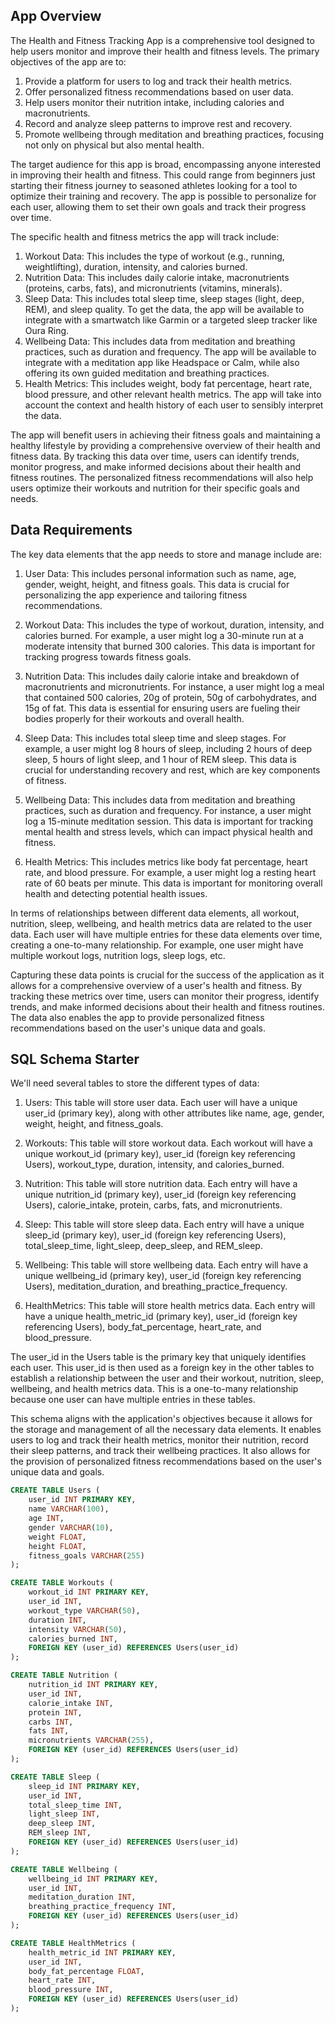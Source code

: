 ## App Overview

The Health and Fitness Tracking App is a comprehensive tool designed to help users monitor and improve their health and fitness levels. The primary objectives of the app are to:

1. Provide a platform for users to log and track their health metrics.
2. Offer personalized fitness recommendations based on user data.
3. Help users monitor their nutrition intake, including calories and macronutrients.
4. Record and analyze sleep patterns to improve rest and recovery. 
5. Promote wellbeing through meditation and breathing practices, focusing not only on physical but also mental health.

The target audience for this app is broad, encompassing anyone interested in improving their health and fitness. This could range from beginners just starting their fitness journey to seasoned athletes looking for a tool to optimize their training and recovery. The app is possible to personalize for each user, allowing them to set their own goals and track their progress over time.

The specific health and fitness metrics the app will track include:

1. Workout Data: This includes the type of workout (e.g., running, weightlifting), duration, intensity, and calories burned.
2. Nutrition Data: This includes daily calorie intake, macronutrients (proteins, carbs, fats), and micronutrients (vitamins, minerals).
3. Sleep Data: This includes total sleep time, sleep stages (light, deep, REM), and sleep quality. To get the data, the app will be available to integrate with a smartwatch like Garmin or a targeted sleep tracker like Oura Ring.
4. Wellbeing Data: This includes data from meditation and breathing practices, such as duration and frequency. The app will be available to integrate with a meditation app like Headspace or Calm, while also offering its own guided meditation and breathing practices.
5. Health Metrics: This includes weight, body fat percentage, heart rate, blood pressure, and other relevant health metrics. The app will take into account the context and health history of each user to sensibly interpret the data.

The app will benefit users in achieving their fitness goals and maintaining a healthy lifestyle by providing a comprehensive overview of their health and fitness data. By tracking this data over time, users can identify trends, monitor progress, and make informed decisions about their health and fitness routines. The personalized fitness recommendations will also help users optimize their workouts and nutrition for their specific goals and needs.

## Data Requirements

The key data elements that the app needs to store and manage include are:

1. User Data: This includes personal information such as name, age, gender, weight, height, and fitness goals. This data is crucial for personalizing the app experience and tailoring fitness recommendations.

2. Workout Data: This includes the type of workout, duration, intensity, and calories burned. For example, a user might log a 30-minute run at a moderate intensity that burned 300 calories. This data is important for tracking progress towards fitness goals.

3. Nutrition Data: This includes daily calorie intake and breakdown of macronutrients and micronutrients. For instance, a user might log a meal that contained 500 calories, 20g of protein, 50g of carbohydrates, and 15g of fat. This data is essential for ensuring users are fueling their bodies properly for their workouts and overall health.

4. Sleep Data: This includes total sleep time and sleep stages. For example, a user might log 8 hours of sleep, including 2 hours of deep sleep, 5 hours of light sleep, and 1 hour of REM sleep. This data is crucial for understanding recovery and rest, which are key components of fitness.

5. Wellbeing Data: This includes data from meditation and breathing practices, such as duration and frequency. For instance, a user might log a 15-minute meditation session. This data is important for tracking mental health and stress levels, which can impact physical health and fitness.

6. Health Metrics: This includes metrics like body fat percentage, heart rate, and blood pressure. For example, a user might log a resting heart rate of 60 beats per minute. This data is important for monitoring overall health and detecting potential health issues.

In terms of relationships between different data elements, all workout, nutrition, sleep, wellbeing, and health metrics data are related to the user data. Each user will have multiple entries for these data elements over time, creating a one-to-many relationship. For example, one user might have multiple workout logs, nutrition logs, sleep logs, etc.

Capturing these data points is crucial for the success of the application as it allows for a comprehensive overview of a user's health and fitness. By tracking these metrics over time, users can monitor their progress, identify trends, and make informed decisions about their health and fitness routines. The data also enables the app to provide personalized fitness recommendations based on the user's unique data and goals.

## SQL Schema Starter

We'll need several tables to store the different types of data:

1. Users: This table will store user data. Each user will have a unique user_id (primary key), along with other attributes like name, age, gender, weight, height, and fitness_goals.

2. Workouts: This table will store workout data. Each workout will have a unique workout_id (primary key), user_id (foreign key referencing Users), workout_type, duration, intensity, and calories_burned.

3. Nutrition: This table will store nutrition data. Each entry will have a unique nutrition_id (primary key), user_id (foreign key referencing Users), calorie_intake, protein, carbs, fats, and micronutrients.

4. Sleep: This table will store sleep data. Each entry will have a unique sleep_id (primary key), user_id (foreign key referencing Users), total_sleep_time, light_sleep, deep_sleep, and REM_sleep.

5. Wellbeing: This table will store wellbeing data. Each entry will have a unique wellbeing_id (primary key), user_id (foreign key referencing Users), meditation_duration, and breathing_practice_frequency.

6. HealthMetrics: This table will store health metrics data. Each entry will have a unique health_metric_id (primary key), user_id (foreign key referencing Users), body_fat_percentage, heart_rate, and blood_pressure.

The user_id in the Users table is the primary key that uniquely identifies each user. This user_id is then used as a foreign key in the other tables to establish a relationship between the user and their workout, nutrition, sleep, wellbeing, and health metrics data. This is a one-to-many relationship because one user can have multiple entries in these tables.

This schema aligns with the application's objectives because it allows for the storage and management of all the necessary data elements. It enables users to log and track their health metrics, monitor their nutrition, record their sleep patterns, and track their wellbeing practices. It also allows for the provision of personalized fitness recommendations based on the user's unique data and goals.

```sql
CREATE TABLE Users (
    user_id INT PRIMARY KEY,
    name VARCHAR(100),
    age INT,
    gender VARCHAR(10),
    weight FLOAT,
    height FLOAT,
    fitness_goals VARCHAR(255)
);

CREATE TABLE Workouts (
    workout_id INT PRIMARY KEY,
    user_id INT,
    workout_type VARCHAR(50),
    duration INT,
    intensity VARCHAR(50),
    calories_burned INT,
    FOREIGN KEY (user_id) REFERENCES Users(user_id)
);

CREATE TABLE Nutrition (
    nutrition_id INT PRIMARY KEY,
    user_id INT,
    calorie_intake INT,
    protein INT,
    carbs INT,
    fats INT,
    micronutrients VARCHAR(255),
    FOREIGN KEY (user_id) REFERENCES Users(user_id)
);

CREATE TABLE Sleep (
    sleep_id INT PRIMARY KEY,
    user_id INT,
    total_sleep_time INT,
    light_sleep INT,
    deep_sleep INT,
    REM_sleep INT,
    FOREIGN KEY (user_id) REFERENCES Users(user_id)
);

CREATE TABLE Wellbeing (
    wellbeing_id INT PRIMARY KEY,
    user_id INT,
    meditation_duration INT,
    breathing_practice_frequency INT,
    FOREIGN KEY (user_id) REFERENCES Users(user_id)
);

CREATE TABLE HealthMetrics (
    health_metric_id INT PRIMARY KEY,
    user_id INT,
    body_fat_percentage FLOAT,
    heart_rate INT,
    blood_pressure INT,
    FOREIGN KEY (user_id) REFERENCES Users(user_id)
);
```

